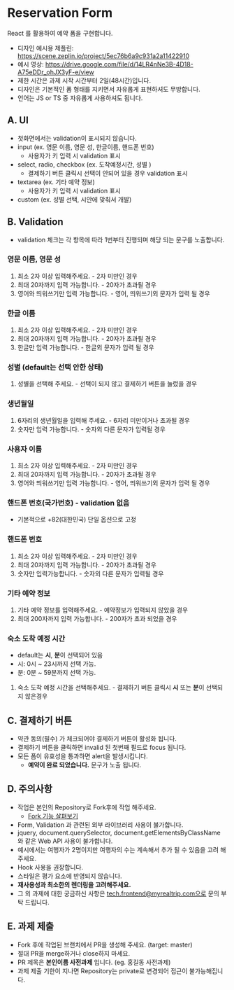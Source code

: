 # Reservation Form
React 를 활용하여 예약 폼을 구현합니다.

- 디자인 예시용 제플린: https://scene.zeplin.io/project/5ec76b6a9c931a2a11422910
- 예시 영상: https://drive.google.com/file/d/14LR4nNe3B-4D18-A75eDDr_ohJX3yF-e/view
- 제한 시간은 과제 시작 시간부터 2일(48시간)입니다.
- 디자인은 기본적인 폼 형태를 지키면서 자유롭게 표현하셔도 무방합니다.
- 언어는 JS or TS 중 자유롭게 사용하셔도 됩니다.

## A. UI
- 첫화면에서는 validation이 표시되지 않습니다.
- input (ex. 영문 이름, 영문 성, 한글이름, 핸드폰 번호)
  - 사용자가 키 입력 시 validation 표시
- select, radio, checkbox (ex. 도착예정시간, 성별 )
  - 결제하기 버튼 클릭시 선택이 안되어 있을 경우 validation 표시
- textarea (ex. 기타 예약 정보)
  - 사용자가 키 입력 시 validation 표시
- custom (ex. 성별 선택, 시안에 맞춰서 개발)

## B. Validation
- validation 체크는 각 항목에 따라 1번부터 진행되며 해당 되는 문구를 노출합니다.
### 영문 이름, 영문 성
1. 최소 2자 이상 입력해주세요. - 2자 미만인 경우
2. 최대 20자까지 입력 가능합니다. - 20자가 초과될 경우
3. 영어와 띄워쓰기만 입력 가능합니다. - 영어, 띄워쓰기외 문자가 입력 될 경우
### 한글 이름
1. 최소 2자 이상 입력해주세요. - 2자 미만인 경우
2. 최대 20자까지 입력 가능합니다. - 20자가 초과될 경우
3. 한글만 입력 가능합니다. - 한글외 문자가 입력 될 경우
### 성별 (default는 선택 안한 상태)
1. 성별을 선택해 주세요. - 선택이 되지 않고 결제하기 버튼을 눌렀을 경우
### 생년월일
1. 6자리의 생년월일을 입력해 주세요. - 6자리 미만이거나 초과될 경우
2. 숫자만 입력 가능합니다. - 숫자외 다른 문자가 입력될 경우
### 사용자 이름
1. 최소 2자 이상 입력해주세요. - 2자 미만인 경우
2. 최대 20자까지 입력 가능합니다. - 20자가 초과될 경우
3. 영어와 띄워쓰기만 입력 가능합니다. - 영어, 띄워쓰기외 문자가 입력 될 경우
### 핸드폰 번호(국가번호) - validation 없음
- 기본적으로 +82(대한민국) 단일 옵션으로 고정
### 핸드폰 번호
1. 최소 2자 이상 입력해주세요. - 2자 미만인 경우
2. 최대 20자까지 입력 가능합니다. - 20자가 초과될 경우
3. 숫자만 입력가능합니다. - 숫자외 다른 문자가 입력될 경우
### 기타 예약 정보
1. 기타 예약 정보를 입력해주세요. - 예약정보가 입력되지 않았을 경우
2. 최대 200자까지 입력 가능합니다. - 200자가 초과 되었을 경우
### 숙소 도착 예정 시간
- default는 **시**, **분**이 선택되어 있음
- 시: 0시 ~ 23시까지 선택 가능.
- 분: 0분 ~ 59분까지 선택 가능.
1. 숙소 도착 예정 시간을 선택해주세요. - 결제하기 버튼 클릭시 **시** 또는 **분**이 선택되지 않은경우

## C. 결제하기 버튼
- 약관 동의(필수) 가 체크되어야 결제하기 버튼이 활성화 됩니다.
- 결제하기 버튼을 클릭하면 invalid 된 첫번째 필드로 focus 됩니다.
- 모든 폼이 유효성을 통과하면 alert을 발생시킵니다.
  - **예약이 완료 되었습니다.** 문구가 노출 됩니다.

## D. 주의사항
- 작업은 본인의 Repository로 Fork후에 작업 해주세요.
  - [Fork 기능 살펴보기](https://docs.github.com/en/free-pro-team@latest/github/getting-started-with-github/fork-a-repo)
- Form, Validation 과 관련된 외부 라이브러리 사용이 불가합니다. 
- jquery, document.querySelector, document.getElementsByClassName 와 같은 Web API 사용이 불가합니다.
- 예시에서는 여행자가 2명이지만 여행자의 수는 계속해서 추가 될 수 있음을 고려 해 주세요.
- Hook 사용을 권장합니다.
- 스타일은 평가 요소에 반영되지 않습니다.
- **재사용성과 최소한의 렌더링을 고려해주세요.**
- 그 외 과제에 대한 궁금하신 사항은 tech.frontend@myrealtrip.com으로 문의 부탁 드립니다.

## E. 과제 제출
- Fork 후에 작업된 브랜치에서 PR을 생성해 주세요. (target: master)
- 절대 PR을 merge하거나 close하지 마세요.
- PR 제목은 **본인이름 사전과제** 입니다. (eg. 홍길동 사전과제)
- 과제 제출 기한이 지나면 Repository는 private로 변경되어 접근이 불가능해집니다.
